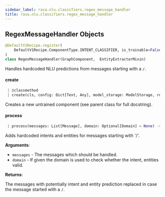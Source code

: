 ```yaml
---
sidebar_label: rasa.nlu.classifiers.regex_message_handler
title: rasa.nlu.classifiers.regex_message_handler
---
```

## RegexMessageHandler Objects

```python
@DefaultV1Recipe.register(
    DefaultV1Recipe.ComponentType.INTENT_CLASSIFIER, is_trainable=False
)
class RegexMessageHandler(GraphComponent,  EntityExtractorMixin)
```

Handles hardcoded NLU predictions from messages starting with a `/`.

#### create

```python
 | @classmethod
 | create(cls, config: Dict[Text, Any], model_storage: ModelStorage, resource: Resource, execution_context: ExecutionContext) -> RegexMessageHandler
```

Creates a new untrained component (see parent class for full docstring).

#### process

```python
 | process(messages: List[Message], domain: Optional[Domain] = None) -> List[Message]
```

Adds hardcoded intents and entities for messages starting with &#x27;/&#x27;.

**Arguments**:

- `messages` - The messages which should be handled.
- `domain` - If given the domain is used to check whether the intent, entities
  valid.
  

**Returns**:

  The messages with potentially intent and entity prediction replaced
  in case the message started with a `/`.


